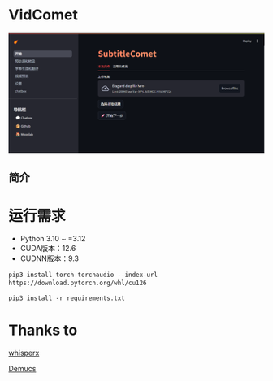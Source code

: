 # VidComet

![screenshot](/screenshots/2025-02-16-173003.png)

## 简介


# 运行需求

- Python 3.10 ~ =3.12
- CUDA版本：12.6
- CUDNN版本：9.3

```
pip3 install torch torchaudio --index-url https://download.pytorch.org/whl/cu126
```

```
pip3 install -r requirements.txt
```


# Thanks to

[whisperx]()

[Demucs](https://github.com/adefossez/demucs)

